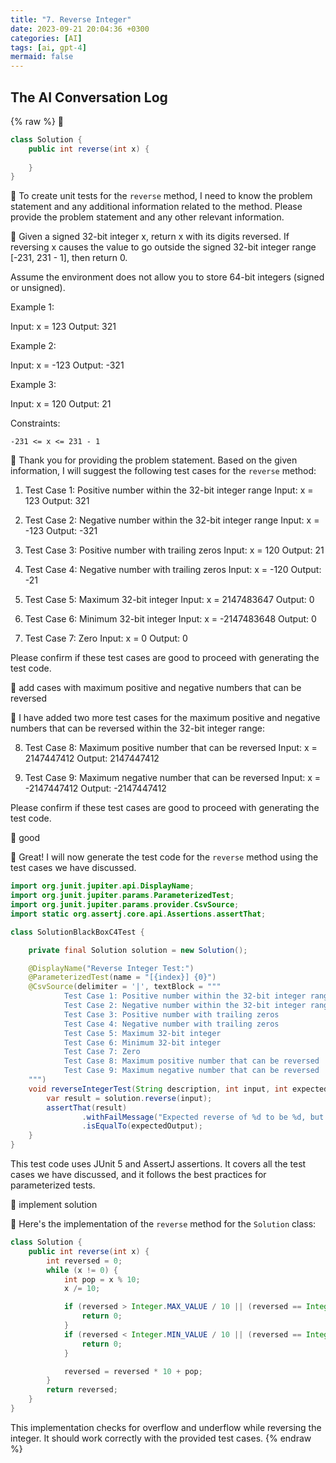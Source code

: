 ```yaml
---
title: "7. Reverse Integer"
date: 2023-09-21 20:04:36 +0300
categories: [AI]
tags: [ai, gpt-4]
mermaid: false
---
```




## The AI Conversation Log

{% raw %}
👤 
```java
class Solution {
    public int reverse(int x) {
        
    }
}
```

🤖 To create unit tests for the `reverse` method, I need to know the problem statement and any additional information related to the method. Please provide the problem statement and any other relevant information.

👤 Given a signed 32-bit integer x, return x with its digits reversed. If reversing x causes the value to go outside the signed 32-bit integer range [-231, 231 - 1], then return 0.

Assume the environment does not allow you to store 64-bit integers (signed or unsigned).

Example 1:

Input: x = 123
Output: 321

Example 2:

Input: x = -123
Output: -321

Example 3:

Input: x = 120
Output: 21

Constraints:

    -231 <= x <= 231 - 1



🤖 Thank you for providing the problem statement. Based on the given information, I will suggest the following test cases for the `reverse` method:

1. Test Case 1: Positive number within the 32-bit integer range
   Input: x = 123
   Output: 321

2. Test Case 2: Negative number within the 32-bit integer range
   Input: x = -123
   Output: -321

3. Test Case 3: Positive number with trailing zeros
   Input: x = 120
   Output: 21

4. Test Case 4: Negative number with trailing zeros
   Input: x = -120
   Output: -21

5. Test Case 5: Maximum 32-bit integer
   Input: x = 2147483647
   Output: 0

6. Test Case 6: Minimum 32-bit integer
   Input: x = -2147483648
   Output: 0

7. Test Case 7: Zero
   Input: x = 0
   Output: 0

Please confirm if these test cases are good to proceed with generating the test code.

👤 add cases with maximum positive and negative numbers that can be reversed 

🤖 I have added two more test cases for the maximum positive and negative numbers that can be reversed within the 32-bit integer range:

8. Test Case 8: Maximum positive number that can be reversed
   Input: x = 2147447412
   Output: 2147447412

9. Test Case 9: Maximum negative number that can be reversed
   Input: x = -2147447412
   Output: -2147447412

Please confirm if these test cases are good to proceed with generating the test code.

👤 good

🤖 Great! I will now generate the test code for the `reverse` method using the test cases we have discussed.

```java
import org.junit.jupiter.api.DisplayName;
import org.junit.jupiter.params.ParameterizedTest;
import org.junit.jupiter.params.provider.CsvSource;
import static org.assertj.core.api.Assertions.assertThat;

class SolutionBlackBoxC4Test {

    private final Solution solution = new Solution();

    @DisplayName("Reverse Integer Test:")
    @ParameterizedTest(name = "[{index}] {0}")
    @CsvSource(delimiter = '|', textBlock = """
            Test Case 1: Positive number within the 32-bit integer range | 123          | 321
            Test Case 2: Negative number within the 32-bit integer range | -123         | -321
            Test Case 3: Positive number with trailing zeros             | 120          | 21
            Test Case 4: Negative number with trailing zeros             | -120         | -21
            Test Case 5: Maximum 32-bit integer                          | 2147483647   | 0
            Test Case 6: Minimum 32-bit integer                          | -2147483648  | 0
            Test Case 7: Zero                                            | 0            | 0
            Test Case 8: Maximum positive number that can be reversed    | 2147447412   | 2147447412
            Test Case 9: Maximum negative number that can be reversed    | -2147447412  | -2147447412
    """)
    void reverseIntegerTest(String description, int input, int expectedOutput) {
        var result = solution.reverse(input);
        assertThat(result)
                .withFailMessage("Expected reverse of %d to be %d, but got %d", input, expectedOutput, result)
                .isEqualTo(expectedOutput);
    }
}
```

This test code uses JUnit 5 and AssertJ assertions. It covers all the test cases we have discussed, and it follows the best practices for parameterized tests.

👤 implement solution

🤖 Here's the implementation of the `reverse` method for the `Solution` class:

```java
class Solution {
    public int reverse(int x) {
        int reversed = 0;
        while (x != 0) {
            int pop = x % 10;
            x /= 10;

            if (reversed > Integer.MAX_VALUE / 10 || (reversed == Integer.MAX_VALUE / 10 && pop > 7)) {
                return 0;
            }
            if (reversed < Integer.MIN_VALUE / 10 || (reversed == Integer.MIN_VALUE / 10 && pop < -8)) {
                return 0;
            }

            reversed = reversed * 10 + pop;
        }
        return reversed;
    }
}
```

This implementation checks for overflow and underflow while reversing the integer. It should work correctly with the provided test cases.
{% endraw %}
